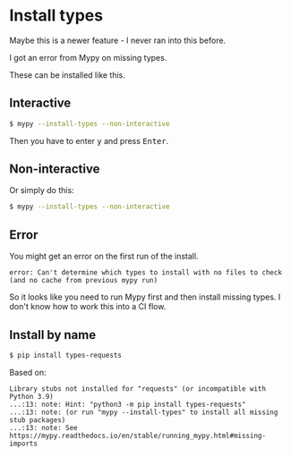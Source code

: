 # Install types

Maybe this is a newer feature - I never ran into this before.

I got an error from Mypy on missing types.

These can be installed like this.


## Interactive

```sh
$ mypy --install-types --non-interactive
```

Then you have to enter <kbd>y</kbd> and press <kbd>Enter</kbd>.


## Non-interactive

Or simply do this:

```sh
$ mypy --install-types --non-interactive
```


## Error

You might get an error on the first run of the install.

```
error: Can't determine which types to install with no files to check (and no cache from previous mypy run)
```

So it looks like you need to run Mypy first and then install missing types. I don't know how to work this into a CI flow.


## Install by name


```sh
$ pip install types-requests
```

Based on:

```
Library stubs not installed for "requests" (or incompatible with Python 3.9)
...:13: note: Hint: "python3 -m pip install types-requests"
...:13: note: (or run "mypy --install-types" to install all missing stub packages)
...:13: note: See https://mypy.readthedocs.io/en/stable/running_mypy.html#missing-imports
```

